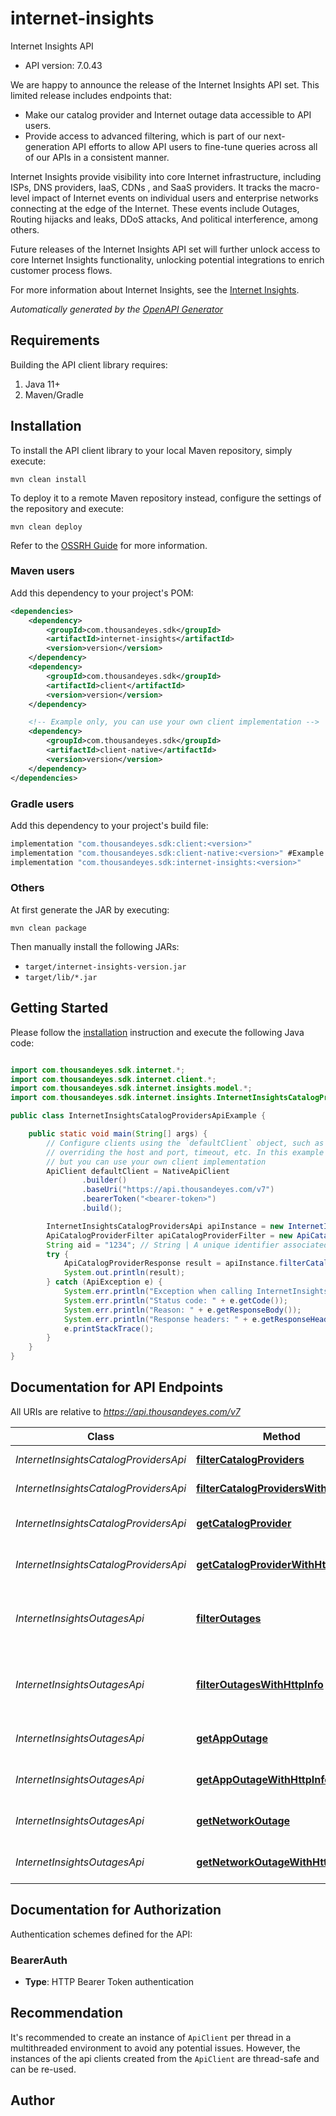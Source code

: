 # internet-insights

Internet Insights API

- API version: 7.0.43

We are happy to announce the release of the Internet Insights API set. This limited release includes endpoints that:

* Make our catalog provider and Internet outage data accessible to API users.
* Provide access to advanced filtering, which is part of our next-generation API efforts to allow API users to fine-tune queries across all of our APIs in a consistent manner.

Internet Insights provide visibility into core Internet infrastructure, including ISPs, DNS providers, IaaS, CDNs , and SaaS providers.
It tracks the macro-level impact of Internet events on individual users and enterprise networks connecting at the edge of the Internet. These events include Outages, Routing hijacks and leaks, DDoS attacks, And political interference, among others.

Future releases of the Internet Insights API set will further unlock access to core Internet Insights functionality, unlocking potential integrations to enrich customer process flows.

For more information about Internet Insights, see the [Internet Insights](https://docs.thousandeyes.com/product-documentation/internet-insights).



*Automatically generated by the [OpenAPI Generator](https://openapi-generator.tech)*

## Requirements

Building the API client library requires:

1. Java 11+
2. Maven/Gradle

## Installation

To install the API client library to your local Maven repository, simply execute:

```shell
mvn clean install
```

To deploy it to a remote Maven repository instead, configure the settings of the repository and execute:

```shell
mvn clean deploy
```

Refer to the [OSSRH Guide](http://central.sonatype.org/pages/ossrh-guide.html) for more information.

### Maven users

Add this dependency to your project's POM:

```xml
<dependencies>
    <dependency>
        <groupId>com.thousandeyes.sdk</groupId>
        <artifactId>internet-insights</artifactId>
        <version>version</version>
    </dependency>
    <dependency>
        <groupId>com.thousandeyes.sdk</groupId>
        <artifactId>client</artifactId>
        <version>version</version>
    </dependency>

    <!-- Example only, you can use your own client implementation -->
    <dependency>
        <groupId>com.thousandeyes.sdk</groupId>
        <artifactId>client-native</artifactId>
        <version>version</version>
    </dependency>
</dependencies>

```

### Gradle users

Add this dependency to your project's build file:

```groovy
implementation "com.thousandeyes.sdk:client:<version>"
implementation "com.thousandeyes.sdk:client-native:<version>" #Example only, you can use your own client implementation
implementation "com.thousandeyes.sdk:internet-insights:<version>"
```

### Others

At first generate the JAR by executing:

```shell
mvn clean package
```

Then manually install the following JARs:

- `target/internet-insights-version.jar`
- `target/lib/*.jar`

## Getting Started

Please follow the [installation](#installation) instruction and execute the following Java code:

```java

import com.thousandeyes.sdk.internet.*;
import com.thousandeyes.sdk.internet.client.*;
import com.thousandeyes.sdk.internet.insights.model.*;
import com.thousandeyes.sdk.internet.insights.InternetInsightsCatalogProvidersApi;

public class InternetInsightsCatalogProvidersApiExample {

    public static void main(String[] args) {
        // Configure clients using the `defaultClient` object, such as
        // overriding the host and port, timeout, etc. In this example we are using the NativeApiClient
        // but you can use your own client implementation
        ApiClient defaultClient = NativeApiClient
                .builder()
                .baseUri("https://api.thousandeyes.com/v7")
                .bearerToken("<bearer-token>")
                .build();

        InternetInsightsCatalogProvidersApi apiInstance = new InternetInsightsCatalogProvidersApi(defaultClient);
        ApiCatalogProviderFilter apiCatalogProviderFilter = new ApiCatalogProviderFilter(); // ApiCatalogProviderFilter | 
        String aid = "1234"; // String | A unique identifier associated with your account group. You can retrieve your `AccountGroupId` from the `/account-groups` endpoint. Note that you must be assigned to the target account group. Specifying this parameter without being assigned to the target account group will result in an error response.
        try {
            ApiCatalogProviderResponse result = apiInstance.filterCatalogProviders(apiCatalogProviderFilter, aid);
            System.out.println(result);
        } catch (ApiException e) {
            System.err.println("Exception when calling InternetInsightsCatalogProvidersApi#filterCatalogProviders");
            System.err.println("Status code: " + e.getCode());
            System.err.println("Reason: " + e.getResponseBody());
            System.err.println("Response headers: " + e.getResponseHeaders());
            e.printStackTrace();
        }
    }
}

```

## Documentation for API Endpoints

All URIs are relative to *https://api.thousandeyes.com/v7*

Class | Method | HTTP request | Description
------------ | ------------- | ------------- | -------------
*InternetInsightsCatalogProvidersApi* | [**filterCatalogProviders**](docs/InternetInsightsCatalogProvidersApi.md#filterCatalogProviders) | **POST** /internet-insights/catalog/providers/filter | List catalog providers
*InternetInsightsCatalogProvidersApi* | [**filterCatalogProvidersWithHttpInfo**](docs/InternetInsightsCatalogProvidersApi.md#filterCatalogProvidersWithHttpInfo) | **POST** /internet-insights/catalog/providers/filter | List catalog providers
*InternetInsightsCatalogProvidersApi* | [**getCatalogProvider**](docs/InternetInsightsCatalogProvidersApi.md#getCatalogProvider) | **GET** /internet-insights/catalog/providers/{providerId} | Retrieve a catalog provider
*InternetInsightsCatalogProvidersApi* | [**getCatalogProviderWithHttpInfo**](docs/InternetInsightsCatalogProvidersApi.md#getCatalogProviderWithHttpInfo) | **GET** /internet-insights/catalog/providers/{providerId} | Retrieve a catalog provider
*InternetInsightsOutagesApi* | [**filterOutages**](docs/InternetInsightsOutagesApi.md#filterOutages) | **POST** /internet-insights/outages/filter | List network and application outages
*InternetInsightsOutagesApi* | [**filterOutagesWithHttpInfo**](docs/InternetInsightsOutagesApi.md#filterOutagesWithHttpInfo) | **POST** /internet-insights/outages/filter | List network and application outages
*InternetInsightsOutagesApi* | [**getAppOutage**](docs/InternetInsightsOutagesApi.md#getAppOutage) | **GET** /internet-insights/outages/app/{outageId} | Retrieve application outage
*InternetInsightsOutagesApi* | [**getAppOutageWithHttpInfo**](docs/InternetInsightsOutagesApi.md#getAppOutageWithHttpInfo) | **GET** /internet-insights/outages/app/{outageId} | Retrieve application outage
*InternetInsightsOutagesApi* | [**getNetworkOutage**](docs/InternetInsightsOutagesApi.md#getNetworkOutage) | **GET** /internet-insights/outages/net/{outageId} | Retrieve network outage
*InternetInsightsOutagesApi* | [**getNetworkOutageWithHttpInfo**](docs/InternetInsightsOutagesApi.md#getNetworkOutageWithHttpInfo) | **GET** /internet-insights/outages/net/{outageId} | Retrieve network outage


<a id="documentation-for-authorization"></a>
## Documentation for Authorization


Authentication schemes defined for the API:
<a id="BearerAuth"></a>
### BearerAuth


- **Type**: HTTP Bearer Token authentication


## Recommendation

It's recommended to create an instance of `ApiClient` per thread in a multithreaded environment to avoid any potential issues.
However, the instances of the api clients created from the `ApiClient` are thread-safe and can be re-used.

## Author



